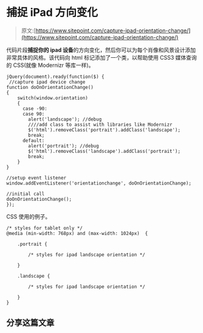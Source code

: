# 捕捉 iPad 方向变化

> 原文:[https://www.sitepoint.com/capture-ipad-orientation-change/](https://www.sitepoint.com/capture-ipad-orientation-change/)

代码片段**捕捉你的 ipad 设备**的方向变化，然后你可以为每个肖像和风景设计添加非常具体的风格。该代码向 html 标记添加了一个类，以帮助使用 CSS3 媒体查询的 CSS(就像 Modernizr 等库一样)。

```
jQuery(document).ready(function($) {
 //capture ipad device change
function doOnOrientationChange()
{
    switch(window.orientation)
    {
      case -90: 
      case 90:
        alert('landscape'); //debug
        ////add class to assist with libraries like Modernizr
        $('html').removeClass('portrait').addClass('landscape'); 
        break;
      default:
        alert('portrait'); //debug
        $('html').removeClass('landscape').addClass('portrait');
        break;
    }
}

//setup event listener
window.addEventListener('orientationchange', doOnOrientationChange);

//initial call
doOnOrientationChange(); 
});
```

CSS 使用的例子。

```
/* styles for tablet only */
@media (min-width: 768px) and (max-width: 1024px)  {

    .portrait {

        /* styles for ipad landscape orientation */

    }    

    .landscape {

        /* styles for ipad landscape orientation */

    }
}
```

## 分享这篇文章